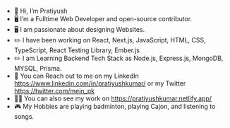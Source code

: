 - 👋 Hi, I’m Pratiyush
- 🖥️ I’m a Fulltime Web Developer and open-source contributor.
- 🖥️ I am passionate about designing Websites.
- ✏️ I have been working on React, Next.js, JavaScript, HTML, CSS, TypeScript, React Testing Library, Ember.js
- ✏️ I am Learning Backend Tech Stack as Node.js, Express.js, MongoDB, MYSQL, Prisma.
- 📲 You can Reach out to me on my LinkedIn https://www.linkedin.com/in/pratiyushkumar/ or my Twitter https://twitter.com/mein_pk
- 🧑‍💼 You can also see my work on https://pratiyushkumar.netlify.app/
- 🎮 My Hobbies are playing badminton, playing Cajon, and listening to songs.

<!---
Pratiyushkumar/Pratiyushkumar is a ✨ special ✨ repository because its `README.md` (this file) appears on your GitHub profile.
You can click the Preview link to take a look at your changes.
--->
